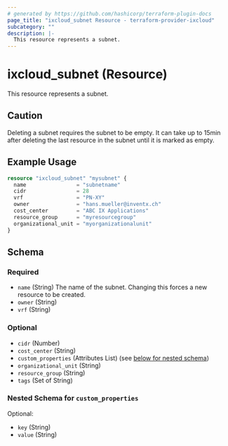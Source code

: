 ```yaml
---
# generated by https://github.com/hashicorp/terraform-plugin-docs
page_title: "ixcloud_subnet Resource - terraform-provider-ixcloud"
subcategory: ""
description: |-
  This resource represents a subnet.
---
```


# ixcloud_subnet (Resource)

This resource represents a subnet.


## Caution

Deleting a subnet requires the subnet to be empty. It can take up to 15min after deleting the last resource in the
subnet until it is marked as empty.

## Example Usage

```terraform
resource "ixcloud_subnet" "mysubnet" {
  name                = "subnetname"
  cidr                = 28
  vrf                 = "PN-XY"
  owner               = "hans.mueller@inventx.ch"
  cost_center         = "ABC IX Applications"
  resource_group      = "myresourcegroup"
  organizational_unit = "myorganizationalunit"
}
```

<!-- schema generated by tfplugindocs -->
## Schema

### Required

- `name` (String) The name of the subnet. Changing this forces a new resource to be created.
- `owner` (String)
- `vrf` (String)

### Optional

- `cidr` (Number)
- `cost_center` (String)
- `custom_properties` (Attributes List) (see [below for nested schema](#nestedatt--custom_properties))
- `organizational_unit` (String)
- `resource_group` (String)
- `tags` (Set of String)

<a id="nestedatt--custom_properties"></a>
### Nested Schema for `custom_properties`

Optional:

- `key` (String)
- `value` (String)